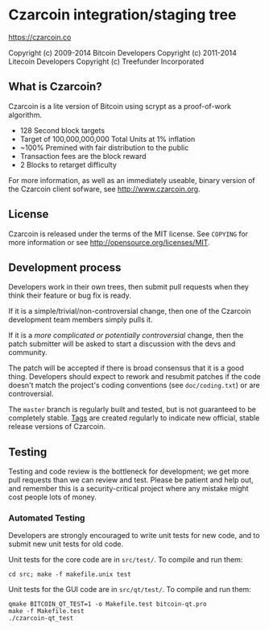 Czarcoin integration/staging tree
================================

https://czarcoin.co

Copyright (c) 2009-2014 Bitcoin Developers
Copyright (c) 2011-2014 Litecoin Developers
Copyright (c) Treefunder Incorporated

What is Czarcoin?
----------------

Czarcoin is a lite version of Bitcoin using scrypt as a proof-of-work algorithm.
 - 128 Second block targets
 - Target of 100,000,000,000 Total Units at 1% inflation
 - ~100% Premined with fair distribution to the public
 - Transaction fees are the block reward
 - 2 Blocks to retarget difficulty

For more information, as well as an immediately useable, binary version of
the Czarcoin client sofware, see http://www.czarcoin.org.

License
-------

Czarcoin is released under the terms of the MIT license. See `COPYING` for more
information or see http://opensource.org/licenses/MIT.

Development process
-------------------

Developers work in their own trees, then submit pull requests when they think
their feature or bug fix is ready.

If it is a simple/trivial/non-controversial change, then one of the Czarcoin
development team members simply pulls it.

If it is a *more complicated or potentially controversial* change, then the patch
submitter will be asked to start a discussion with the devs and community.

The patch will be accepted if there is broad consensus that it is a good thing.
Developers should expect to rework and resubmit patches if the code doesn't
match the project's coding conventions (see `doc/coding.txt`) or are
controversial.

The `master` branch is regularly built and tested, but is not guaranteed to be
completely stable. [Tags](https://github.com/czarcoin-project/czarcoin/tags) are created
regularly to indicate new official, stable release versions of Czarcoin.

Testing
-------

Testing and code review is the bottleneck for development; we get more pull
requests than we can review and test. Please be patient and help out, and
remember this is a security-critical project where any mistake might cost people
lots of money.

### Automated Testing

Developers are strongly encouraged to write unit tests for new code, and to
submit new unit tests for old code.

Unit tests for the core code are in `src/test/`. To compile and run them:

    cd src; make -f makefile.unix test

Unit tests for the GUI code are in `src/qt/test/`. To compile and run them:

    qmake BITCOIN_QT_TEST=1 -o Makefile.test bitcoin-qt.pro
    make -f Makefile.test
    ./czarcoin-qt_test


